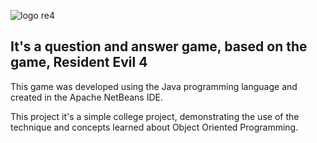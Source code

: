 ![logo re4](https://github.com/Brusarosco/ResidentEvil4QA/assets/71615014/af506452-521b-4eb8-a865-3a099ef4c049)

<h2>It's a question and answer game, based on the game, Resident Evil 4</h2>

This game was developed using the Java programming language and created in the Apache NetBeans IDE.


This project it's a simple college project, demonstrating the use of the technique and concepts learned about Object Oriented Programming.
